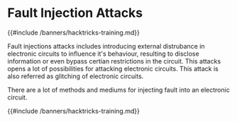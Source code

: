 # Fault Injection Attacks 
{{#include /banners/hacktricks-training.md}}



Fault injections attacks includes introducing external distrubance in electronic circuits to influence it's behaviour, resulting to disclose information or even bypass certian restrictions in the circuit. This attacks opens a lot of possibilities for attacking electronic circuits. This attack is also referred as glitching of electronic circuits.

There are a lot of methods and mediums for injecting fault into an electronic circuit. 



{{#include /banners/hacktricks-training.md}}
